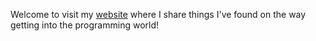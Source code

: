 Welcome to visit my [website](https://tonykwok.gatsbyjs.io/) where I share things I've found on the way getting into the programming world!
